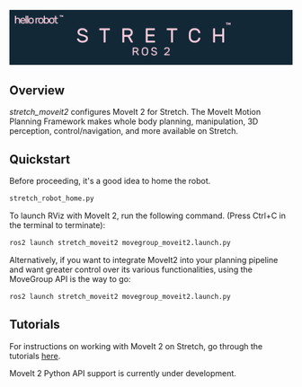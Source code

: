 ![](../images/banner.png)

## Overview

*stretch_moveit2* configures MoveIt 2 for Stretch. The MoveIt Motion Planning Framework makes whole body planning, manipulation, 3D perception, control/navigation, and more available on Stretch.

## Quickstart

Before proceeding, it's a good idea to home the robot.
```bash
stretch_robot_home.py
```

To launch RViz with MoveIt 2, run the following command. (Press Ctrl+C in the terminal to terminate):
```bash
ros2 launch stretch_moveit2 movegroup_moveit2.launch.py
```

Alternatively, if you want to integrate MoveIt2 into your planning pipeline and want greater control over its various functionalities, using the MoveGroup API is the way to go:
```bash
ros2 launch stretch_moveit2 movegroup_moveit2.launch.py
```

## Tutorials

For instructions on working with MoveIt 2 on Stretch, go through the tutorials [here](https://docs.hello-robot.com/0.2/stretch-tutorials/ros2/moveit_basics/).

MoveIt 2 Python API support is currently under development.
